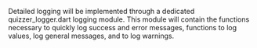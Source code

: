 Detailed logging will be implemented through a dedicated quizzer_logger.dart logging module. This module will contain the functions necessary to quickly log success and error messages, functions to log values, log general messages, and to log warnings.